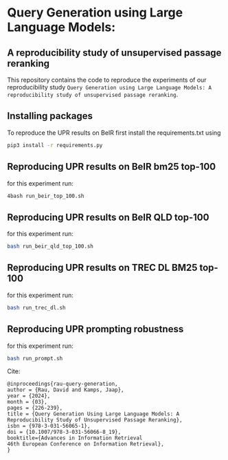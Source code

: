 # Query Generation using Large Language Models: 
## A reproducibility study of unsupervised passage reranking

This repository contains the code to reproduce the experiments of our reproducibility study `Query Generation using Large Language Models: A reproducibility study of unsupervised passage reranking`.


## Installing packages


To reproduce the UPR results on BeIR first install the requirements.txt using 
```bash
pip3 install -r requirements.py
```

## Reproducing UPR results on BeIR bm25 top-100

for this experiment run:
```bash
4bash run_beir_top_100.sh
```

## Reproducing UPR results on BeIR QLD top-100

for this experiment run:
```bash
bash run_beir_qld_top_100.sh
```
## Reproducing UPR results on TREC DL BM25 top-100

for this experiment run:
```bash
bash run_trec_dl.sh
```
##  Reproducing UPR prompting robustness

for this experiment run:
```bash	
bash run_prompt.sh
```


Cite: 
```
@inproceedings{rau-query-generation,
author = {Rau, David and Kamps, Jaap},
year = {2024},
month = {03},
pages = {226-239},
title = {Query Generation Using Large Language Models: A Reproducibility Study of Unsupervised Passage Reranking},
isbn = {978-3-031-56065-1},
doi = {10.1007/978-3-031-56066-8_19},
booktitle={Advances in Information Retrieval
46th European Conference on Information Retrieval},
}
```
